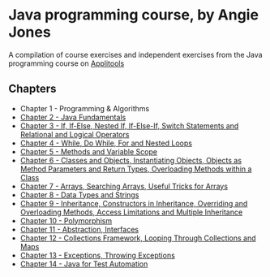 ﻿# Java programming course, by Angie Jones

A compilation of course exercises and independent exercises from the Java programming course on [Applitools](https://testautomationu.applitools.com/java-programming-course/)

## Chapters
- Chapter 1 - Programming & Algorithms
- [Chapter 2 - Java Fundamentals](https://github.com/oluwadamiloju/angie-jones-java-course/tree/main/src/chapter2)
- [Chapter 3 - If, If-Else, Nested If, If-Else-If, Switch Statements and Relational and Logical Operators](https://github.com/oluwadamiloju/angie-jones-java-course/tree/main/src/chapter3)
- [Chapter 4 - While, Do While, For and Nested Loops](https://github.com/oluwadamiloju/angie-jones-java-course/tree/main/src/chapter4)
- [Chapter 5 - Methods and Variable Scope](https://github.com/oluwadamiloju/angie-jones-java-course/tree/main/src/chapter5)
- [Chapter 6 - Classes and Objects, Instantiating Objects, Objects as Method Parameters and Return Types, Overloading Methods within a Class](https://github.com/oluwadamiloju/angie-jones-java-course/tree/main/src/chapter6)
- [Chapter 7 - Arrays, Searching Arrays, Useful Tricks for Arrays](https://github.com/oluwadamiloju/angie-jones-java-course/tree/main/src/chapter7)
- [Chapter 8 - Data Types and Strings](https://github.com/oluwadamiloju/angie-jones-java-course/tree/main/src/chapter8)
- [Chapter 9 - Inheritance, Constructors in Inheritance, Overriding and Overloading Methods, Access Limitations and Multiple Inheritance](https://github.com/oluwadamiloju/angie-jones-java-course/tree/main/src/chapter9)
- [Chapter 10 - Polymorphism](https://github.com/oluwadamiloju/angie-jones-java-course/tree/main/src/chapter10)
- [Chapter 11 - Abstraction, Interfaces](https://github.com/oluwadamiloju/angie-jones-java-course/tree/main/src/chapter11)
- [Chapter 12 - Collections Framework, Looping Through Collections and Maps](https://github.com/oluwadamiloju/angie-jones-java-course/tree/main/src/chapter12)
- [Chapter 13 - Exceptions, Throwing Exceptions](https://github.com/oluwadamiloju/angie-jones-java-course/tree/main/src/chapter13)
- [Chapter 14 - Java for Test Automation](https://github.com/oluwadamiloju/angie-jones-java-course/tree/main/src/chapter14)
